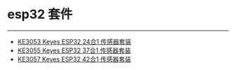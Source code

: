 # esp32 套件
---


* [KE3053 Keyes ESP32 24合1 传感器套装](http://ke3053-keyes-esp32-241.readthedocs.io/)
* [KE3055 Keyes ESP32 37合1 传感器套装](http://ke3055-keyes-esp32-371.readthedocs.io/)
* [KE3057 Keyes ESP32 42合1 传感器套装](http://ke3057-keyes-esp32-421.readthedocs.io/)










